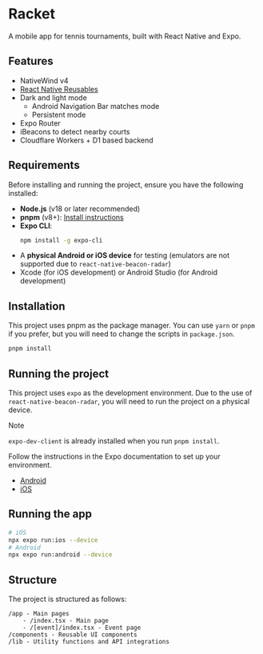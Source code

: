 # Racket

A mobile app for tennis tournaments, built with React Native and Expo.

## Features

- NativeWind v4
- [React Native Reusables](https://www.reactnativereusables.com)
- Dark and light mode
  - Android Navigation Bar matches mode
  - Persistent mode
- Expo Router
- iBeacons to detect nearby courts
- Cloudflare Workers + D1 based backend

## Requirements
Before installing and running the project, ensure you have the following installed:
- **Node.js** (v18 or later recommended)
- **pnpm** (v8+): [Install instructions](https://pnpm.io/installation)
- **Expo CLI**:
  ```bash
  npm install -g expo-cli
  ```
- A **physical Android or iOS device** for testing (emulators are not supported due to `react-native-beacon-radar`)
- Xcode (for iOS development) or Android Studio (for Android development)

## Installation
This project uses pnpm as the package manager. You can use `yarn` or `pnpm` if you prefer, but you will need to change the scripts in `package.json`.

```bash
pnpm install
```
## Running the project
This project uses `expo` as the development environment. 
Due to the use of `react-native-beacon-radar`, you will need to run the project on a physical device.
> [!NOTE]  
> `expo-dev-client` is already installed when you run `pnpm install`.

Follow the instructions in the Expo documentation to set up your environment.
- [Android](https://docs.expo.dev/get-started/set-up-your-environment/?platform=android&device=physical&mode=development-build&buildEnv=local)
- [iOS](https://docs.expo.dev/get-started/set-up-your-environment/?platform=ios&device=physical&mode=development-build&buildEnv=local)

## Running the app
```bash
# iOS
npx expo run:ios --device
# Android
npx expo run:android --device
```

## Structure
The project is structured as follows:

```
/app - Main pages
    - /index.tsx - Main page
    - /[event]/index.tsx - Event page
/components - Reusable UI components
/lib - Utility functions and API integrations
```
